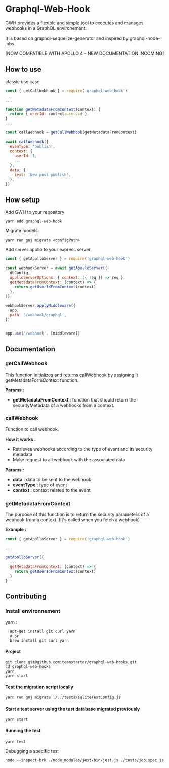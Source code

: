 # Graphql-Web-Hook

GWH provides a flexible and simple tool to executes and manages webhooks in a GraphQL environement.

It is based on graphql-sequelize-generator and inspired by graphql-node-jobs.

[NOW COMPATIBLE WITH APOLLO 4 - NEW DOCUMENTATION INCOMING]

## How to use

classic use case

```js
const { getCallWebhook } = require('graphql-web-hook')

...

function getMetadataFromContext(context) {
  return { userId: context.user.id }
}
...

const callWebhook = getCallWebhook(getMetadataFromContext)

await callWebhook({
  evenType: 'publish',
  context: {
    userId: 1,
    ...
  },
  data: {
    text: 'New post publish',
  },
})
```

## How setup

Add GWH to your repository

```
yarn add graphql-web-hook
```

Migrate models

```
yarn run gnj migrate <configPath>
```

Add server apollo to your express server

```js
const { getApolloServer } = require('graphql-web-hook')

const webhookServer = await getApolloServer({
  dbConfig,
  apolloServerOptions: { context: ({ req }) => req },
  getMetadataFromContext: (context) => {
    return getUserIdFromContext(context)
  },
)}

webhookServer.applyMiddleware({
  app,
  path: '/webhook/graphql',
})


app.use('/webhook', [middleware])
```

## Documentation

### getCallWebhook

This function initializes and returns callWebhook by assigning it getMetadataFormContext function.

**Params :**

- **getMetadataFromContext** : function that should return the securityMetadata of a webhooks from a context.

### callWebhook

Function to call webhook.

**How it works :** <br />

- Retrieves webhooks according to the type of event and its security metadata
- Make request to all webhook with the associated data

**Params :**

- **data** : data to be sent to the webhook
- **eventType** : type of event
- **context** : context related to the event

### getMetadataFromContext

The purpose of this function is to return the security parameters of a webhook from a context. (It's called when you fetch a webhook)

**Example :**

```js
const { getApolloServer } = require('graphql-web-hook')

...

getApolloServer({
  ...
  getMetadataFromContext: (context) => {
    return getUserIdFromContext(context)
  }
}
```

## Contributing

### Install environnement

yarn :

```
  apt-get install git curl yarn
  # or
  brew install git curl yarn
```

#### Project

```
git clone git@github.com:teamstarter/graphql-web-hooks.git
cd graphql-web-hooks
yarn
yarn start
```

#### Test the migration script locally

```
yarn run gnj migrate ./../tests/sqliteTestConfig.js
```

#### Start a test server using the test database migrated previously

```
yarn start
```

#### Running the test

```
yarn test
```

Debugging a specific test

```
node --inspect-brk ./node_modules/jest/bin/jest.js ./tests/job.spec.js
```
